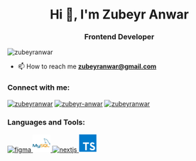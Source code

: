<h1 align="center">Hi 👋, I'm Zubeyr Anwar</h1>
<h3 align="center">Frontend Developer </h3>

<p align="left"> <img src="https://komarev.com/ghpvc/?username=zubeyranwar&label=Profile%20views&color=0e75b6&style=flat" alt="zubeyranwar" /> </p>

- 📫 How to reach me **zubeyranwar@gmail.com**

<h3 align="left">Connect with me:</h3>
<p align="left">
<a href="https://twitter.com/zubeyranwar" target="blank"><img align="center" src="https://raw.githubusercontent.com/rahuldkjain/github-profile-readme-generator/master/src/images/icons/Social/twitter.svg" alt="zubeyranwar" height="30" width="40" /></a>
<a href="https://linkedin.com/in/zubeyr-anwar" target="blank"><img align="center" src="https://raw.githubusercontent.com/rahuldkjain/github-profile-readme-generator/master/src/images/icons/Social/linked-in-alt.svg" alt="zubeyr-anwar" height="30" width="40" /></a>
<a href="https://instagram.com/zubeyranwar" target="blank"><img align="center" src="https://raw.githubusercontent.com/rahuldkjain/github-profile-readme-generator/master/src/images/icons/Social/instagram.svg" alt="zubeyranwar" height="30" width="40" /></a>
</p>

<h3 align="left">Languages and Tools:</h3>
<p align="left"> <a href="https://www.figma.com/" target="_blank" rel="noreferrer"> <img src="https://www.vectorlogo.zone/logos/figma/figma-icon.svg" alt="figma" width="40" height="40"/> </a> <a href="https://www.mysql.com/" target="_blank" rel="noreferrer"> <img src="https://raw.githubusercontent.com/devicons/devicon/master/icons/mysql/mysql-original-wordmark.svg" alt="mysql" width="40" height="40"/> </a> <a href="https://nextjs.org/" target="_blank" rel="noreferrer"> <img src="https://cdn.worldvectorlogo.com/logos/nextjs-2.svg" alt="nextjs" width="40" height="40"/> </a> <a href="https://www.typescriptlang.org/" target="_blank" rel="noreferrer"> <img src="https://raw.githubusercontent.com/devicons/devicon/master/icons/typescript/typescript-original.svg" alt="typescript" width="40" height="40"/> </a> </p>
